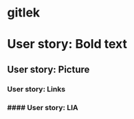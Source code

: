 # gitlek

# User story: Bold text
## User story: Picture
<h3>User story: Links<h3>
#### User story: LIA
